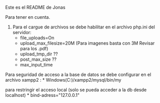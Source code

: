 Este es el README de Jonas

Para tener en cuenta. 

1. Para el cargue de archivos se debe habilitar en el archivo php.ini del servidor:
	* file_uploads=On
 	* upload_max_filesize=20M (Para imagenes basta con 3M Revisar para los .pdf)
	* upload_tmp_dir ??
	* post_max_size ??
	* max_input_time 

Para seguridad de acceso a la base de datos se debe configurar en el archivo 
	xampp2 : 	* Windows(C:)/xampp2/mysql/bin/my

 para restringir el acceso local (solo se pueda acceder a la db desde localhost)
	* bind-adress="127.0.0.1"